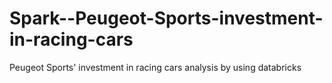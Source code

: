 # Spark--Peugeot-Sports-investment-in-racing-cars
Peugeot Sports' investment in racing cars analysis by using databricks
